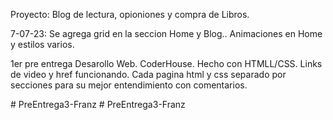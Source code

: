 

Proyecto: Blog de lectura, opioniones y compra de Libros. 


7-07-23: Se agrega grid en la seccion Home y Blog.. Animaciones en Home y estilos varios. 



1er pre entrega Desarollo Web. CoderHouse. Hecho con HTMLL/CSS. 
Links de video y href funcionando. 
Cada pagina html y css separado por secciones para su mejor entendimiento con comentarios. 


#   P r e E n t r e g a 3 - F r a n z  
 #   P r e E n t r e g a 3 - F r a n z  
 